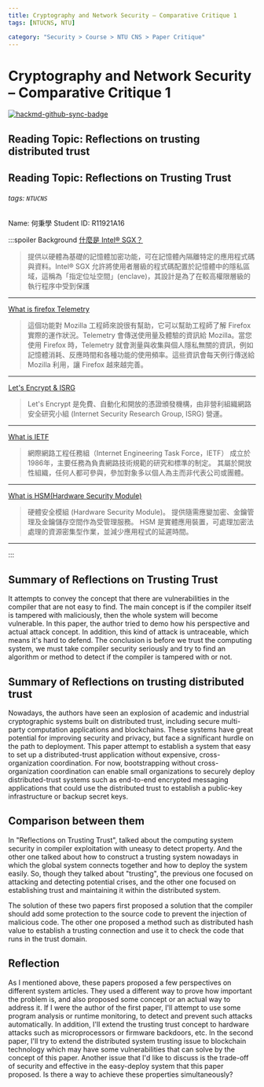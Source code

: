 ```yaml
---
title: Cryptography and Network Security – Comparative Critique 1
tags: [NTUCNS, NTU]

category: "Security > Course > NTU CNS > Paper Critique"
---
```


# Cryptography and Network Security – Comparative Critique 1

[![hackmd-github-sync-badge](https://hackmd.io/zB9SPcdEQkaaEMKlOtSAQg/badge)](https://hackmd.io/zB9SPcdEQkaaEMKlOtSAQg)

## Reading Topic: Reflections on trusting distributed trust
## Reading Topic: Reflections on Trusting Trust
###### tags: `NTUCNS`
Name: 何秉學	Student ID: R11921A16

:::spoiler Background
[什麼是 Intel® SGX？](https://www.intel.com.tw/content/www/tw/zh/architecture-and-technology/software-guard-extensions.html)
> 提供以硬體為基礎的記憶體加密功能，可在記憶體內隔離特定的應用程式碼與資料。Intel® SGX 允許將使用者層級的程式碼配置於記憶體中的隱私區域，這稱為「指定位址空間」(enclave)，其設計是為了在較高權限層級的執行程序中受到保護
---
[What is firefox Telemetry](https://support.mozilla.org/zh-TW/kb/send-performance-data-improve-firefox)
> 這個功能對 Mozilla 工程師來說很有幫助，它可以幫助工程師了解 Firefox 實際的運作狀況。Telemetry 會傳送使用量及體驗的資訊給 Mozilla。當您使用 Firefox 時，Telemetry 就會測量與收集與個人隱私無關的資訊，例如記憶體消耗、反應時間和各種功能的使用頻率。這些資訊會每天例行傳送給 Mozilla 利用，讓 Firefox 越來越完善。
---
[Let's Encrypt & ISRG](https://letsencrypt.org/zh-tw/getting-started/)
> Let's Encrypt 是免費、自動化和開放的憑證頒發機構，由非營利組織網路安全研究小組 (Internet Security Research Group, ISRG) 營運。 
---
[What is IETF](https://blog.twnic.tw/2021/04/28/18303/)
> 網際網路工程任務組（Internet Engineering Task Force，IETF） 成立於1986年，主要任務為負責網路技術規範的研究和標準的制定。 其屬於開放性組織，任何人都可參與，參加對象多以個人為主而非代表公司或團體。
---
[What is HSM(Hardware Security Module)](https://www.ibm.com/docs/zh-tw/blockchain-platform/2.5.1?topic=reference-glossary#glossary-hsm)
> 硬體安全模組 (Hardware Security Module)。 提供隨需應變加密、金鑰管理及金鑰儲存空間作為受管理服務。 HSM 是實體應用裝置，可處理加密法處理的資源密集型作業，並減少應用程式的延遲時間。
---

:::
## Summary of Reflections on Trusting Trust
It attempts to convey the concept that there are vulnerabilities in the compiler that are not easy to find. The main concept is if the compiler itself is tampered with maliciously, then the whole system will become vulnerable.
In this paper, the author tried to demo how his perspective and actual attack concept.
In addition, this kind of attack is untraceable, which means it's hard to defend.
The conclusion is before we trust the computing system, we must take compiler security seriously and try to find an algorithm or method to detect if the compiler is tampered with or not.

## Summary of Reflections on trusting distributed trust
Nowadays, the authors have seen an explosion of academic and industrial cryptographic systems built on distributed trust, including secure multi-party computation applications and blockchains. These systems have great potential for improving security and privacy, but face a significant hurdle on the path to deployment. This paper attempt to establish a system that easy to set up a distributed-trust application without expensive, cross-organization coordination. For now, bootstrapping without cross-organization coordination can enable small organizations to securely deploy distributed-trust systems such as end-to-end encrypted messaging applications that could use the distributed trust to establish a public-key infrastructure or backup secret keys.

## Comparison between them
In "Reflections on Trusting Trust", talked about the computing system security in compiler exploitation with uneasy to detect property. And the other one talked about how to construct a trusting system nowadays in which the global system connects together and how to deploy the system easily. So, though they talked about "trusting", the previous one focused on attacking and detecting potential crises, and the other one focused on establishing trust and maintaining it within the distributed system.

The solution of these two papers first proposed a solution that the compiler should add some protection to the source code to prevent the injection of malicious code. The other one proposed a method such as distributed hash value to establish a trusting connection and use it to check the code that runs in the trust domain.

## Reflection
As I mentioned above, these papers proposed a few perspectives on different system articles. They used a different way to prove how important the problem is, and also proposed some concept or an actual way to address it. If I were the author of the first paper, I'll attempt to use some program analysis or runtime monitoring, to detect and prevent such attacks automatically. In addition, I'll extend the trusting trust concept to hardware attacks such as microprocessors or firmware backdoors, etc. In the second paper, I'll try to extend the distributed system trusting issue to blockchain technology which may have some vulnerabilities that can solve by the concept of this paper.  Another issue that I'd like to discuss is the trade-off of security and effective in the easy-deploy system that this paper proposed. Is there a way to achieve these properties simultaneously?